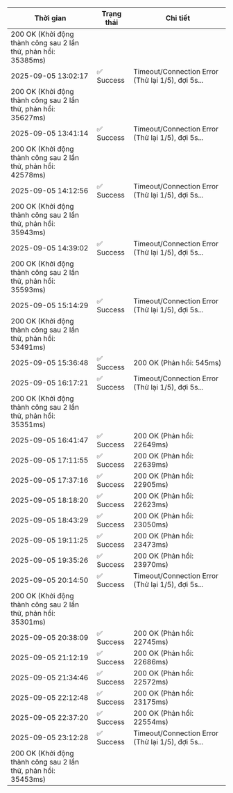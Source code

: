 | Thời gian | Trạng thái | Chi tiết |
|---|---|---|
200 OK (Khởi động thành công sau 2 lần thử, phản hồi: 35385ms) |
| 2025-09-05 13:02:17 | ✅ Success | Timeout/Connection Error (Thử lại 1/5), đợi 5s...
200 OK (Khởi động thành công sau 2 lần thử, phản hồi: 35627ms) |
| 2025-09-05 13:41:14 | ✅ Success | Timeout/Connection Error (Thử lại 1/5), đợi 5s...
200 OK (Khởi động thành công sau 2 lần thử, phản hồi: 42578ms) |
| 2025-09-05 14:12:56 | ✅ Success | Timeout/Connection Error (Thử lại 1/5), đợi 5s...
200 OK (Khởi động thành công sau 2 lần thử, phản hồi: 35943ms) |
| 2025-09-05 14:39:02 | ✅ Success | Timeout/Connection Error (Thử lại 1/5), đợi 5s...
200 OK (Khởi động thành công sau 2 lần thử, phản hồi: 35593ms) |
| 2025-09-05 15:14:29 | ✅ Success | Timeout/Connection Error (Thử lại 1/5), đợi 5s...
200 OK (Khởi động thành công sau 2 lần thử, phản hồi: 53491ms) |
| 2025-09-05 15:36:48 | ✅ Success | 200 OK (Phản hồi: 545ms) |
| 2025-09-05 16:17:21 | ✅ Success | Timeout/Connection Error (Thử lại 1/5), đợi 5s...
200 OK (Khởi động thành công sau 2 lần thử, phản hồi: 35351ms) |
| 2025-09-05 16:41:47 | ✅ Success | 200 OK (Phản hồi: 22649ms) |
| 2025-09-05 17:11:55 | ✅ Success | 200 OK (Phản hồi: 22639ms) |
| 2025-09-05 17:37:16 | ✅ Success | 200 OK (Phản hồi: 22905ms) |
| 2025-09-05 18:18:20 | ✅ Success | 200 OK (Phản hồi: 22623ms) |
| 2025-09-05 18:43:29 | ✅ Success | 200 OK (Phản hồi: 23050ms) |
| 2025-09-05 19:11:25 | ✅ Success | 200 OK (Phản hồi: 23473ms) |
| 2025-09-05 19:35:26 | ✅ Success | 200 OK (Phản hồi: 23970ms) |
| 2025-09-05 20:14:50 | ✅ Success | Timeout/Connection Error (Thử lại 1/5), đợi 5s...
200 OK (Khởi động thành công sau 2 lần thử, phản hồi: 35301ms) |
| 2025-09-05 20:38:09 | ✅ Success | 200 OK (Phản hồi: 22745ms) |
| 2025-09-05 21:12:19 | ✅ Success | 200 OK (Phản hồi: 22686ms) |
| 2025-09-05 21:34:46 | ✅ Success | 200 OK (Phản hồi: 22572ms) |
| 2025-09-05 22:12:48 | ✅ Success | 200 OK (Phản hồi: 23175ms) |
| 2025-09-05 22:37:20 | ✅ Success | 200 OK (Phản hồi: 22554ms) |
| 2025-09-05 23:12:28 | ✅ Success | Timeout/Connection Error (Thử lại 1/5), đợi 5s...
200 OK (Khởi động thành công sau 2 lần thử, phản hồi: 35453ms) |
